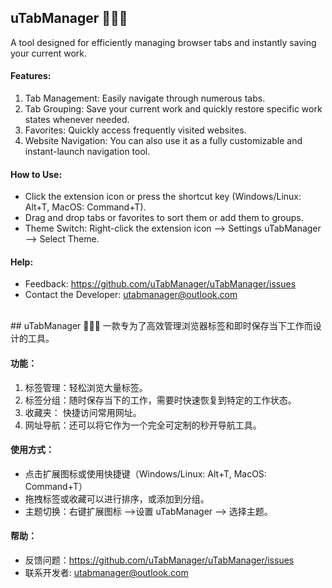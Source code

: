 ## uTabManager 👋👋👋
A tool designed for efficiently managing browser tabs and instantly saving your current work.

#### Features:
1. Tab Management: Easily navigate through numerous tabs.
2. Tab Grouping: Save your current work and quickly restore specific work states whenever needed.
3. Favorites: Quickly access frequently visited websites.
4. Website Navigation: You can also use it as a fully customizable and instant-launch navigation tool.

#### How to Use:
+ Click the extension icon or press the shortcut key (Windows/Linux: Alt+T, MacOS: Command+T).
+ Drag and drop tabs or favorites to sort them or add them to groups.
+ Theme Switch: Right-click the extension icon --> Settings uTabManager --> Select Theme.

#### Help:
+ Feedback: https://github.com/uTabManager/uTabManager/issues
+ Contact the Developer: utabmanager@outlook.com

<br/>
## uTabManager 👋👋👋
一款专为了高效管理浏览器标签和即时保存当下工作而设计的工具。

#### 功能：
1. 标签管理：轻松浏览大量标签。
2. 标签分组：随时保存当下的工作，需要时快速恢复到特定的工作状态。
3. 收藏夹：   快捷访问常用网址。
4. 网址导航：还可以将它作为一个完全可定制的秒开导航工具。

#### 使用方式：
+ 点击扩展图标或使用快捷键（Windows/Linux: Alt+T, MacOS: Command+T）
+ 拖拽标签或收藏可以进行排序，或添加到分组。
+ 主题切换：右键扩展图标 -->设置 uTabManager --> 选择主题。

#### 帮助：
+ 反馈问题：https://github.com/uTabManager/uTabManager/issues
+ 联系开发者: utabmanager@outlook.com
